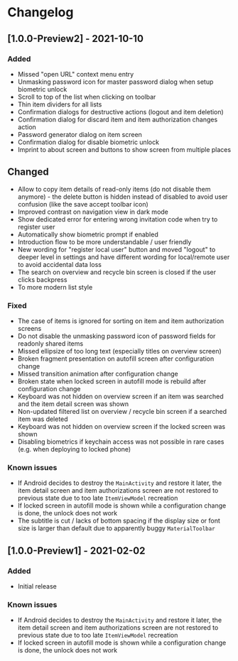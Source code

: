 # Changelog

## [1.0.0-Preview2] - 2021-10-10

### Added
- Missed "open URL" context menu entry
- Unmasking password icon for master password dialog when setup biometric unlock
- Scroll to top of the list when clicking on toolbar
- Thin item dividers for all lists
- Confirmation dialogs for destructive actions (logout and item deletion)
- Confirmation dialog for discard item and item authorization changes action
- Password generator dialog on item screen
- Confirmation dialog for disable biometric unlock
- Imprint to about screen and buttons to show screen from multiple places

## Changed
- Allow to copy item details of read-only items (do not disable them anymore) - the delete button is hidden instead of disabled to avoid user confusion (like the save accept toolbar icon)
- Improved contrast on navigation view in dark mode
- Show dedicated error for entering wrong invitation code when try to register user
- Automatically show biometric prompt if enabled
- Introduction flow to be more understandable / user friendly
- New wording for "register local user" button and moved "logout" to deeper level in settings and have different wording for local/remote user to avoid accidental data loss
- The search on overview and recycle bin screen is closed if the user clicks backpress
- To more modern list style

### Fixed
- The case of items is ignored for sorting on item and item authorization screens
- Do not disable the unmasking password icon of password fields for readonly shared items
- Missed ellipsize of too long text (especially titles on overview screen)
- Broken fragment presentation on autofill screen after configuration change
- Missed transition animation after configuration change
- Broken state when locked screen in autofill mode is rebuild after configuration change
- Keyboard was not hidden on overview screen if an item was searched and the item detail screen was shown
- Non-updated filtered list on overview / recycle bin screen if a searched item was deleted
- Keyboard was not hidden on overview screen if the locked screen was shown
- Disabling biometrics if keychain access was not possible in rare cases (e.g. when deploying to locked phone)

### Known issues
- If Android decides to destroy the `MainActivity` and restore it later, the item detail screen and item authorizations screen are not restored to previous state due to too late `ItemViewModel` recreation
- If locked screen in autofill mode is shown while a configuration change is done, the unlock does not work
- The subtitle is cut / lacks of bottom spacing if the display size or font size is larger than default due to apparently buggy `MaterialToolbar`

## [1.0.0-Preview1] - 2021-02-02

### Added
- Initial release

### Known issues
- If Android decides to destroy the `MainActivity` and restore it later, the item detail screen and item authorizations screen are not restored to previous state due to too late `ItemViewModel` recreation
- If locked screen in autofill mode is shown while a configuration change is done, the unlock does not work
